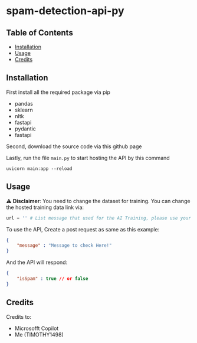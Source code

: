 # spam-detection-api-py

## Table of Contents

- [Installation](#installation)
- [Usage](#usage)
- [Credits](#credits)

## Installation

First install all the required package via pip

- pandas
- sklearn
- nltk
- fastapi
- pydantic
- fastapi

Second, download the source code via this github page

Lastly, run the file `main.py` to start hosting the API by this command
```shell
uvicorn main:app --reload
```

## Usage
⚠️ **Disclaimer**: 
You need to change the dataset for training. You can change the hosted training data link via:
```py
url = '' # List message that used for the AI Training, please use your own!
```

To use the API, Create a post request as same as this example:

```json
{
    "message" : "Message to check Here!"
}
```

And the API will respond:

```json
{
    "isSpam" : true // or false
}
```

## Credits

Credits to:

- Microsofft Copilot
- Me (TIMOTHY1498)
